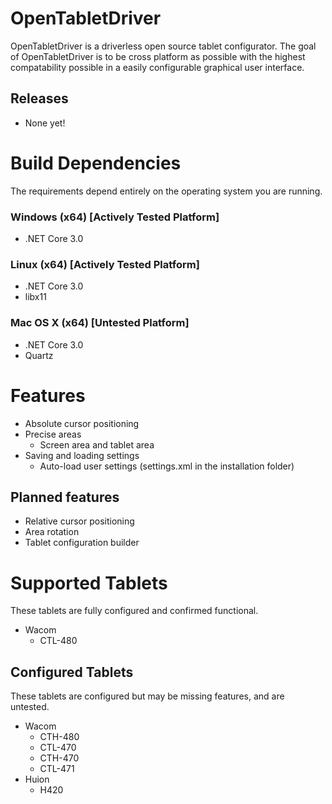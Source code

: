 # OpenTabletDriver
OpenTabletDriver is a driverless open source tablet configurator. The goal of OpenTabletDriver is to be cross platform as possible with the highest compatability possible in a easily configurable graphical user interface.

## Releases

- None yet!

# Build Dependencies
The requirements depend entirely on the operating system you are running.

### Windows (x64) [Actively Tested Platform]
  - .NET Core 3.0

### Linux (x64) [Actively Tested Platform]
  - .NET Core 3.0
  - libx11

### Mac OS X (x64) [Untested Platform]
  - .NET Core 3.0
  - Quartz

# Features
- Absolute cursor positioning
- Precise areas
  - Screen area and tablet area
- Saving and loading settings
  - Auto-load user settings (settings.xml in the installation folder)

## Planned features
- Relative cursor positioning
- Area rotation
- Tablet configuration builder

#

# Supported Tablets
These tablets are fully configured and confirmed functional.
- Wacom
  - CTL-480

## Configured Tablets
These tablets are configured but may be missing features, and are untested.
- Wacom
  - CTH-480
  - CTL-470
  - CTH-470
  - CTL-471
- Huion
  - H420